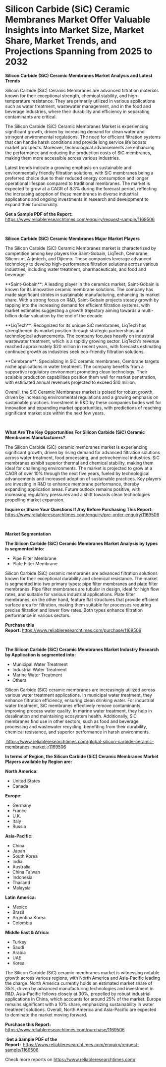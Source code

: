 <p><h1>Silicon Carbide (SiC) Ceramic Membranes Market Offer Valuable Insights into Market Size, Market Share, Market Trends, and Projections Spanning from 2025 to 2032</h1></p><p><strong>Silicon Carbide (SiC) Ceramic Membranes Market Analysis and Latest Trends</strong></p>
<p><p>Silicon Carbide (SiC) Ceramic Membranes are advanced filtration materials known for their exceptional strength, chemical stability, and high-temperature resistance. They are primarily utilized in various applications such as water treatment, wastewater management, and in the food and beverage industries, where their durability and efficiency in separating contaminants are critical.</p><p>The Silicon Carbide (SiC) Ceramic Membranes Market is experiencing significant growth, driven by increasing demand for clean water and stringent environmental regulations. The need for efficient filtration systems that can handle harsh conditions and provide long service life boosts market prospects. Moreover, technological advancements are enhancing the performance and reducing the production costs of SiC membranes, making them more accessible across various industries.</p><p>Latest trends indicate a growing emphasis on sustainable and environmentally friendly filtration solutions, with SiC membranes being a preferred choice due to their reduced energy consumption and longer operational lifespan compared to traditional membranes. The market is expected to grow at a CAGR of 8.3% during the forecast period, reflecting the increasing adoption of these membranes in diverse industrial applications and ongoing investments in research and development to expand their functionality.</p></p>
<p><strong>Get a Sample PDF of the Report:&nbsp;</strong> <a href="https://www.reliableresearchtimes.com/enquiry/request-sample/1169506?utm_campaign=3037&utm_medium=2&utm_source=Github&utm_content=ia&utm_term=04042025&utm_id=silicon-carbide-sic-ceramic-membranes">https://www.reliableresearchtimes.com/enquiry/request-sample/1169506</a></p>
<p>&nbsp;</p>
<p><strong>Silicon Carbide (SiC) Ceramic Membranes Major Market Players</strong></p>
<p><p>The Silicon Carbide (SiC) Ceramic Membranes market is characterized by competition among key players like Saint-Gobain, LiqTech, Cembrane, Silicon-m, A-jmtech, and Dijiemo. These companies leverage advanced technology to develop high-performance filtration solutions across various industries, including water treatment, pharmaceuticals, and food and beverage.</p><p>**Saint-Gobain**: A leading player in the ceramics market, Saint-Gobain is known for its innovative ceramic membrane solutions. The company has made significant strides in sustainable manufacturing, enhancing its market share. With a strong focus on R&D, Saint-Gobain projects steady growth by tapping into the increasing demand for efficient filtration systems, with market estimates suggesting a growth trajectory aiming towards a multi-billion dollar valuation by the end of the decade.</p><p>**LiqTech**: Recognized for its unique SiC membranes, LiqTech has strengthened its market position through strategic partnerships and technological advancements. The company focuses heavily on industrial wastewater treatment, which is a rapidly growing sector. LiqTech's revenue reached approximately $20 million in recent years, with forecasts estimating continued growth as industries seek eco-friendly filtration solutions.</p><p>**Cembrane**: Specializing in SiC ceramic membranes, Cembrane targets niche applications in water treatment. The company benefits from a supportive regulatory environment promoting clean technology. Their scalable production capabilities position them well for market penetration, with estimated annual revenues projected to exceed $10 million.</p><p>Overall, the SiC Ceramic Membranes market is poised for robust growth, driven by increasing environmental regulations and a growing emphasis on sustainable practices. Investment in R&D by these companies bodes well for innovation and expanding market opportunities, with predictions of reaching significant market size within the next few years.</p></p>
<p>&nbsp;</p>
<p><strong>What Are The Key Opportunities For Silicon Carbide (SiC) Ceramic Membranes Manufacturers?</strong></p>
<p><p>The Silicon Carbide (SiC) ceramic membranes market is experiencing significant growth, driven by rising demand for advanced filtration solutions across water treatment, food processing, and petrochemical industries. SiC membranes exhibit superior thermal and chemical stability, making them ideal for challenging environments. The market is projected to grow at a CAGR of over 10% through the next five years, fueled by technological advancements and increased adoption of sustainable practices. Key players are investing in R&D to enhance membrane performance, thereby expanding application areas. Future outlook remains positive, with increasing regulatory pressures and a shift towards clean technologies propelling market expansion.</p></p>
<p><strong>Inquire or Share Your Questions If Any Before Purchasing This Report:</strong> <a href="https://www.reliableresearchtimes.com/enquiry/pre-order-enquiry/1169506?utm_campaign=3037&utm_medium=2&utm_source=Github&utm_content=ia&utm_term=04042025&utm_id=silicon-carbide-sic-ceramic-membranes">https://www.reliableresearchtimes.com/enquiry/pre-order-enquiry/1169506</a></p>
<p>&nbsp;</p>
<p><strong>Market Segmentation</strong></p>
<p><strong>The Silicon Carbide (SiC) Ceramic Membranes Market Analysis by types is segmented into:</strong></p>
<p><ul><li>Pipe Filter Membrane</li><li>Plate Filter Membrane</li></ul></p>
<p><p>Silicon Carbide (SiC) ceramic membranes are advanced filtration solutions known for their exceptional durability and chemical resistance. The market is segmented into two primary types: pipe filter membranes and plate filter membranes. Pipe filter membranes are tubular in design, ideal for high flow rates, and suitable for various industrial applications. Plate filter membranes, on the other hand, feature flat structures that provide efficient surface area for filtration, making them suitable for processes requiring precise filtration and lower flow rates. Both types enhance filtration performance in various sectors.</p></p>
<p><strong>Purchase this Report:&nbsp;</strong><a href="https://www.reliableresearchtimes.com/purchase/1169506?utm_campaign=3037&utm_medium=2&utm_source=Github&utm_content=ia&utm_term=04042025&utm_id=silicon-carbide-sic-ceramic-membranes">https://www.reliableresearchtimes.com/purchase/1169506</a></p>
<p>&nbsp;</p>
<p><strong>The Silicon Carbide (SiC) Ceramic Membranes Market Industry Research by Application is segmented into:</strong></p>
<p><ul><li>Municipal Water Treatment</li><li>Industrial Water Treatment</li><li>Marine Water Treatment</li><li>Others</li></ul></p>
<p><p>Silicon Carbide (SiC) ceramic membranes are increasingly utilized across various water treatment applications. In municipal water treatment, they enhance filtration efficiency, ensuring clean drinking water. For industrial water treatment, SiC membranes effectively remove contaminants, improving process water quality. In marine water treatment, they help in desalination and maintaining ecosystem health. Additionally, SiC membranes find use in other sectors, such as food and beverage processing and wastewater recycling, benefiting from their durability, chemical resistance, and superior performance in harsh environments.</p></p>
<p><a href="https://www.reliableresearchtimes.com/global-silicon-carbide-ceramic-membranes-market-r1169506?utm_campaign=3037&utm_medium=2&utm_source=Github&utm_content=ia&utm_term=04042025&utm_id=silicon-carbide-sic-ceramic-membranes">&nbsp;https://www.reliableresearchtimes.com/global-silicon-carbide-ceramic-membranes-market-r1169506</a></p>
<p><strong>In terms of Region, the Silicon Carbide (SiC) Ceramic Membranes Market Players available by Region are:</strong></p>
<p>
    <p> <strong> North America: </strong>
        <ul>
            <li>United States</li>
            <li>Canada</li>
        </ul>
        </p> 
    <p> <strong> Europe: </strong>
        <ul>
            <li>Germany</li>
            <li>France</li>
            <li>U.K.</li>
            <li>Italy</li>
            <li>Russia</li>
        </ul>
        </p> 
    <p> <strong> Asia-Pacific: </strong>
        <ul>
            <li>China</li>
            <li>Japan</li>
            <li>South Korea</li>
            <li>India</li>
            <li>Australia</li>
            <li>China Taiwan</li>
            <li>Indonesia</li>
            <li>Thailand</li>
            <li>Malaysia</li>
        </ul>
        </p> 
    <p> <strong> Latin America: </strong>
        <ul>
            <li>Mexico</li>
            <li>Brazil</li>
            <li>Argentina Korea</li>
            <li>Colombia</li>
        </ul>
        </p> 
    <p> <strong> Middle East & Africa: </strong>
        <ul>
            <li>Turkey</li>
            <li>Saudi</li>
            <li>Arabia</li>
            <li>UAE</li>
            <li>Korea</li>
        </ul>
    </p>
    </p>
<p><p>The Silicon Carbide (SiC) ceramic membranes market is witnessing notable growth across various regions, with North America and Asia-Pacific leading the charge. North America currently holds an estimated market share of 35%, driven by advanced manufacturing technologies and investment in R&D. Asia-Pacific follows closely at 30%, propelled by robust industrial applications in China, which accounts for around 25% of the market. Europe remains significant with a 10% share, emphasizing sustainability in water treatment solutions. Overall, North America and Asia-Pacific are expected to dominate the market moving forward.</p></p>
<p><strong>Purchase this Report: </strong><a href="https://www.reliableresearchtimes.com/purchase/1169506?utm_campaign=3037&utm_medium=2&utm_source=Github&utm_content=ia&utm_term=04042025&utm_id=silicon-carbide-sic-ceramic-membranes">https://www.reliableresearchtimes.com/purchase/1169506</a></p>
<p>&nbsp;<strong>Get a Sample PDF of the Report:&nbsp;&nbsp;</strong><a href="https://www.reliableresearchtimes.com/enquiry/request-sample/1169506?utm_campaign=3037&utm_medium=2&utm_source=Github&utm_content=ia&utm_term=04042025&utm_id=silicon-carbide-sic-ceramic-membranes">https://www.reliableresearchtimes.com/enquiry/request-sample/1169506</a></p>
<p><strong></strong></p>
<p>Check more reports on <a href="https://www.reliableresearchtimes.com/?utm_campaign=3037&utm_medium=2&utm_source=Github&utm_content=ia&utm_term=04042025&utm_id=silicon-carbide-sic-ceramic-membranes">https://www.reliableresearchtimes.com/</a></p>